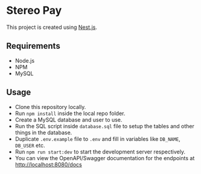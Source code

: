 # Stereo Pay

This project is created using [Nest.js](http://nestjs.com/).

## Requirements

- Node.js
- NPM
- MySQL

## Usage

- Clone this repository locally.
- Run `npm install` inside the local repo folder.
- Create a MySQL database and user to use.
- Run the SQL script inside `database.sql` file to setup the tables and other things in the database.
- Duplicate `.env.example` file to `.env` and fill in variables like `DB_NAME`, `DB_USER` etc.
- Run `npm run start:dev` to start the development server respectively.
- You can view the OpenAPI/Swagger documentation for the endpoints at [http://localhost:8080/docs](http://localhost:8080/docs)
